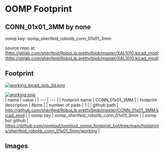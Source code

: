 # OOMP Footprint  
## CONN_01x01_3MM  by none  
  
oomp key: oomp_sherifeid_robolib_conn_01x01_3mm  
  
source repo at: [http://gitlab.com/sherifeid/RoboLib.pretty/blob/master/XAL1010.kicad_mod](http://gitlab.com/sherifeid/RoboLib.pretty/blob/master/XAL1010.kicad_mod)  
## Footprint  
  
[![working_kicad_pcb_3d.png](working_kicad_pcb_3d_600.png)](working_kicad_pcb_3d.png)  
  
[![working.png](working_600.png)](working.png)  
| name | value | 
| --- | --- | 
| footprint name | CONN_01x01_3MM | 
| footprint description | None | 
| number of pads | 1 | 
| github path | http://github.com/sherifeid/RoboLib.pretty/blob/master/CONN_01x01_3MM.kicad_mod | 
| oomp key | oomp_sherifeid_robolib_conn_01x01_3mm | 
| oomp bot github | https://github.com/oomlout/oomlout_oomp_footprint_bot/tree/main/footprints/sherifeid_robolib_conn_01x01_3mm/working | 
## Images  
